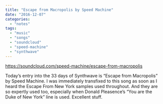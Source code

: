 ```yaml
---
title: "Escape from Macropolis by Speed Machine"
date: "2016-12-07"
categories: 
  - "notes"
tags: 
  - "music"
  - "songs"
  - "soundcloud"
  - "speed-machine"
  - "synthwave"
---
```


https://soundcloud.com/speed-machine/escape-from-macropolis

Today’s entry into the 33 days of Synthwave is “Escape from Macropolis” by Speed Machine. I was immediately transfixed to this song as soon as I heard the Escape From New York samples used throughout. And they are so expertly used too, especially when Donald Pleasence’s “You are the Duke of New York” line is used. Excellent stuff.
